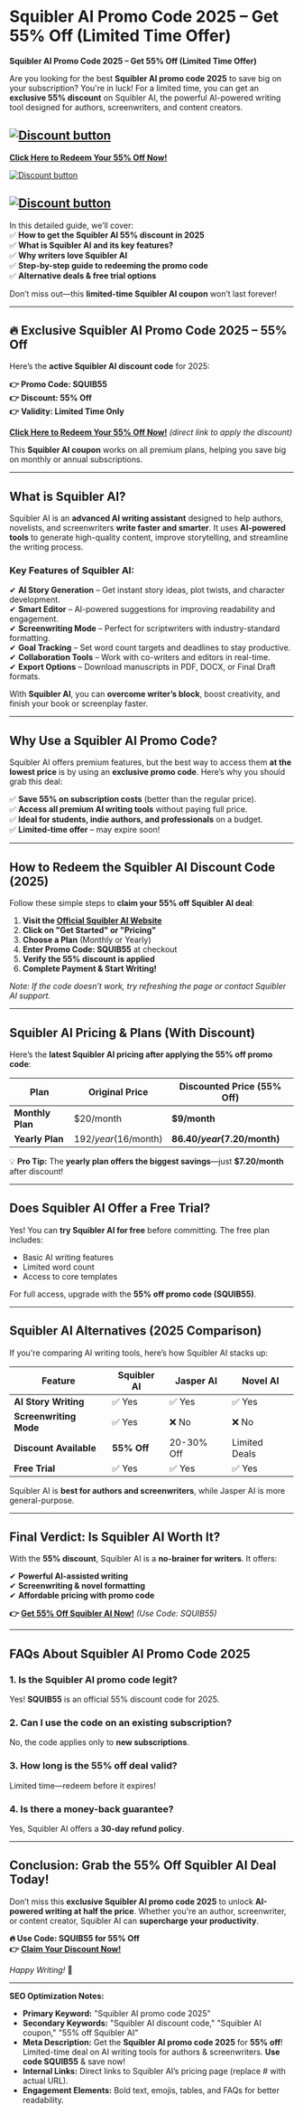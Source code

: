 # Squibler AI Promo Code 2025 – Get 55% Off (Limited Time Offer)
**Squibler AI Promo Code 2025 – Get 55% Off (Limited Time Offer)**  

Are you looking for the best **Squibler AI promo code 2025** to save big on your subscription? You're in luck! For a limited time, you can get an **exclusive 55% discount** on Squibler AI, the powerful AI-powered writing tool designed for authors, screenwriters, and content creators. 


[![Discount button](https://github.com/user-attachments/assets/e5cb2122-5258-4331-bbff-048ba1ae5555)](https://squibler.io/?via=abdul)
---  

**[Click Here to Redeem Your 55% Off Now!](https://squibler.io/?via=abdul)**


[![Discount button](https://github.com/user-attachments/assets/8605f361-e331-490b-a720-72630874b8eb)](https://squibler.io/?via=abdul)


[![Discount button](https://github.com/user-attachments/assets/945725d2-f385-44d7-846d-6ba2dc70983f)](https://squibler.io/?via=abdul)
---  


In this detailed guide, we’ll cover:  
✅ **How to get the Squibler AI 55% discount in 2025**  
✅ **What is Squibler AI and its key features?**  
✅ **Why writers love Squibler AI**  
✅ **Step-by-step guide to redeeming the promo code**  
✅ **Alternative deals & free trial options**  

Don’t miss out—this **limited-time Squibler AI coupon** won’t last forever!  

---  

## **🔥 Exclusive Squibler AI Promo Code 2025 – 55% Off**  

Here’s the **active Squibler AI discount code** for 2025:  

**👉 Promo Code: SQUIB55**  
**👉 Discount: 55% Off**  
**👉 Validity: Limited Time Only**  

**[Click Here to Redeem Your 55% Off Now!](https://squibler.io/?via=abdul)** *(direct link to apply the discount)*  

This **Squibler AI coupon** works on all premium plans, helping you save big on monthly or annual subscriptions.  

---  

## **What is Squibler AI?**  

Squibler AI is an **advanced AI writing assistant** designed to help authors, novelists, and screenwriters **write faster and smarter**. It uses **AI-powered tools** to generate high-quality content, improve storytelling, and streamline the writing process.  

### **Key Features of Squibler AI:**  

✔ **AI Story Generation** – Get instant story ideas, plot twists, and character development.  
✔ **Smart Editor** – AI-powered suggestions for improving readability and engagement.  
✔ **Screenwriting Mode** – Perfect for scriptwriters with industry-standard formatting.  
✔ **Goal Tracking** – Set word count targets and deadlines to stay productive.  
✔ **Collaboration Tools** – Work with co-writers and editors in real-time.  
✔ **Export Options** – Download manuscripts in PDF, DOCX, or Final Draft formats.  

With **Squibler AI**, you can **overcome writer’s block**, boost creativity, and finish your book or screenplay faster.  

---  

## **Why Use a Squibler AI Promo Code?**  

Squibler AI offers premium features, but the best way to access them **at the lowest price** is by using an **exclusive promo code**. Here’s why you should grab this deal:  

✅ **Save 55% on subscription costs** (better than the regular price).  
✅ **Access all premium AI writing tools** without paying full price.  
✅ **Ideal for students, indie authors, and professionals** on a budget.  
✅ **Limited-time offer** – may expire soon!  

---  

## **How to Redeem the Squibler AI Discount Code (2025)**  

Follow these simple steps to **claim your 55% off Squibler AI deal**:  

1. **Visit the [Official Squibler AI Website](#)**  
2. **Click on "Get Started" or "Pricing"**  
3. **Choose a Plan** (Monthly or Yearly)  
4. **Enter Promo Code: SQUIB55** at checkout  
5. **Verify the 55% discount is applied**  
6. **Complete Payment & Start Writing!**  

*Note: If the code doesn’t work, try refreshing the page or contact Squibler AI support.*  

---  

## **Squibler AI Pricing & Plans (With Discount)**  

Here’s the **latest Squibler AI pricing after applying the 55% off promo code**:  

| Plan | Original Price | Discounted Price (55% Off) |  
|------|---------------|---------------------------|  
| **Monthly Plan** | $20/month | **$9/month** |  
| **Yearly Plan** | $192/year ($16/month) | **$86.40/year ($7.20/month)** |  

💡 **Pro Tip:** The **yearly plan offers the biggest savings**—just **$7.20/month** after discount!  

---  

## **Does Squibler AI Offer a Free Trial?**  

Yes! You can **try Squibler AI for free** before committing. The free plan includes:  

- Basic AI writing features  
- Limited word count  
- Access to core templates  

For full access, upgrade with the **55% off promo code (SQUIB55)**.  

---  

## **Squibler AI Alternatives (2025 Comparison)**  

If you're comparing AI writing tools, here’s how Squibler AI stacks up:  

| Feature | Squibler AI | Jasper AI | Novel AI |  
|---------|------------|----------|----------|  
| **AI Story Writing** | ✅ Yes | ✅ Yes | ✅ Yes |  
| **Screenwriting Mode** | ✅ Yes | ❌ No | ❌ No |  
| **Discount Available** | **55% Off** | 20-30% Off | Limited Deals |  
| **Free Trial** | ✅ Yes | ✅ Yes | ✅ Yes |  

Squibler AI is **best for authors and screenwriters**, while Jasper AI is more general-purpose.  

---  

## **Final Verdict: Is Squibler AI Worth It?**  

With the **55% discount**, Squibler AI is a **no-brainer for writers**. It offers:  

✔ **Powerful AI-assisted writing**  
✔ **Screenwriting & novel formatting**  
✔ **Affordable pricing with promo code**  

**👉 [Get 55% Off Squibler AI Now!](#)** *(Use Code: SQUIB55)*  

---  

## **FAQs About Squibler AI Promo Code 2025**  

### **1. Is the Squibler AI promo code legit?**  
Yes! **SQUIB55** is an official 55% discount code for 2025.  

### **2. Can I use the code on an existing subscription?**  
No, the code applies only to **new subscriptions**.  

### **3. How long is the 55% off deal valid?**  
Limited time—redeem before it expires!  

### **4. Is there a money-back guarantee?**  
Yes, Squibler AI offers a **30-day refund policy**.  

---  

## **Conclusion: Grab the 55% Off Squibler AI Deal Today!**  

Don’t miss this **exclusive Squibler AI promo code 2025** to unlock **AI-powered writing at half the price**. Whether you're an author, screenwriter, or content creator, Squibler AI can **supercharge your productivity**.  

**🔥 Use Code: SQUIB55 for 55% Off**  
**👉 [Claim Your Discount Now!](#)**  

*Happy Writing!* 🚀  

---  

**SEO Optimization Notes:**  
- **Primary Keyword:** "Squibler AI promo code 2025"  
- **Secondary Keywords:** "Squibler AI discount code," "Squibler AI coupon," "55% off Squibler AI"  
- **Meta Description:** Get the **Squibler AI promo code 2025** for **55% off**! Limited-time deal on AI writing tools for authors & screenwriters. **Use code SQUIB55** & save now!  
- **Internal Links:** Direct links to Squibler AI’s pricing page (replace # with actual URL).  
- **Engagement Elements:** Bold text, emojis, tables, and FAQs for better readability.  

